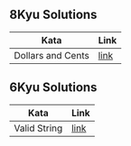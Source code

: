 ## 8Kyu Solutions
 | Kata              | Link                               |
|-------------------|------------------------------------|
| Dollars and Cents | [link](/8kyu/Dollars-and-Cents.py) |


## 6Kyu Solutions
 | Kata         | Link                          |
|--------------|-------------------------------|
| Valid String | [link](/6kyu/Valid_String.py) |